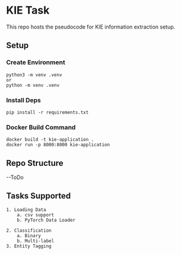 # KIE Task

This repo hosts the pseudocode for KIE information extraction setup. 

## Setup 

### Create Environment
```
python3 -m venv .venv
or
python -m venv .venv
```
### Install Deps
```
pip install -r requirements.txt
```

### Docker Build Command 

```
docker build -t kie-application .
docker run -p 8000:8000 kie-application
```

## Repo Structure 
--ToDo

## Tasks Supported
    1. Loading Data 
        a. csv support
        b. PyTorch Data Loader 
        
    2. Classification
        a. Binary
        b. Multi-label 
    3. Entity Tagging 
    

